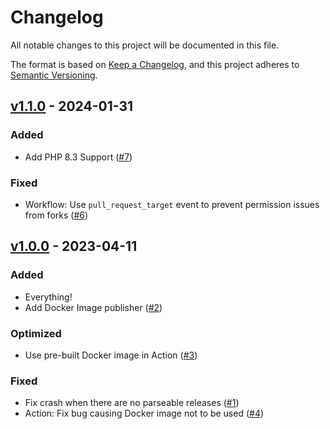 # Changelog

All notable changes to this project will be documented in this file.

The format is based on [Keep a Changelog](https://keepachangelog.com/en/1.0.0/),
and this project adheres to [Semantic Versioning](https://semver.org/spec/v2.0.0.html).

## [v1.1.0](https://github.com/claudiodekker/changelog-updater/compare/v1.0.0...v1.1.0) - 2024-01-31

### Added

- Add PHP 8.3 Support ([#7](https://github.com/claudiodekker/changelog-updater/pull/7))

### Fixed

- Workflow: Use `pull_request_target` event to prevent permission issues from forks ([#6](https://github.com/claudiodekker/changelog-updater/pull/6))


## [v1.0.0](https://github.com/claudiodekker/changelog-updater/releases/tag/v1.0.0) - 2023-04-11

### Added

- Everything!
- Add Docker Image publisher ([#2](https://github.com/claudiodekker/changelog-updater/pull/2))

### Optimized

- Use pre-built Docker image in Action ([#3](https://github.com/claudiodekker/changelog-updater/pull/3))

### Fixed

- Fix crash when there are no parseable releases ([#1](https://github.com/claudiodekker/changelog-updater/pull/1))
- Action: Fix bug causing Docker image not to be used ([#4](https://github.com/claudiodekker/changelog-updater/pull/4))
